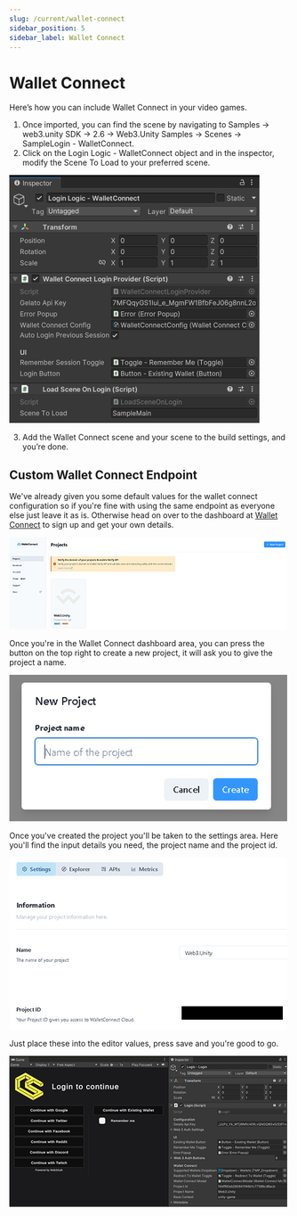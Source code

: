 ```yaml
---
slug: /current/wallet-connect
sidebar_position: 5
sidebar_label: Wallet Connect
---
```


# Wallet Connect

Here’s how you can include Wallet Connect in your video games.

1. Once imported, you can find the scene by navigating to Samples → web3.unity SDK → 2.6 → Web3.Unity Samples → Scenes → SampleLogin - WalletConnect.
2. Click on the Login Logic - WalletConnect object and in the inspector, modify the Scene To Load to your preferred scene.

![](assets/wallets/wallet-connect/wallet-connect-login-logic.png)

3. Add the Wallet Connect scene and your scene to the build settings, and you’re done.

## Custom Wallet Connect Endpoint

We've already given you some default values for the wallet connect configuration so if you're fine with using the same endpoint as everyone else just leave it as is. Otherwise head on over to the dashboard at [Wallet Connect](https://cloud.walletconnect.com/sign-in) to sign up and get your own details.

![](assets/wallets/wallet-connect/WalletConnectDash.png)

Once you're in the Wallet Connect dashboard area, you can press the button on the top right to create a new project, it will ask you to give the project a name.

![](assets/wallets/wallet-connect/WalletConnectNewProject.png)

Once you've created the project you'll be taken to the settings area. Here you'll find the input details you need, the project name and the project id.

![](assets/wallets/wallet-connect/WalletConnectProjectId.png)

Just place these into the editor values, press save and you're good to go.

![](assets/wallets/wallet-connect/WalletConnectInfo.png)